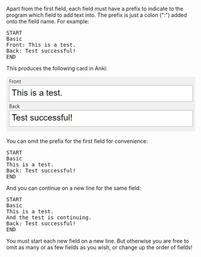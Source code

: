 Apart from the first field, each field must have a prefix to indicate to the program which field to add text into. The prefix is just a colon (":") added onto the field name. For example:

<pre>
START
Basic
Front: This is a test.
Back: Test successful!
END
</pre>

This produces the following card in Anki:

![](Pasted%20image%2020201206185831.png)

You can omit the prefix for the first field for convenience:

<pre>
START
Basic
This is a test.
Back: Test successful!
END
</pre>

And you can continue on a new line for the same field:

<pre>
START
Basic
This is a test.
And the test is continuing.
Back: Test successful!
END
</pre>

You must start each new field on a new line. But otherwise you are free to omit as many or as few fields as you wish, or change up the order of fields!